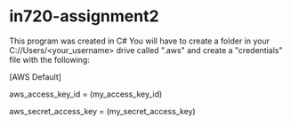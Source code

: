 # in720-assignment2
This program was created in C#
You will have to create a folder in your C://Users/<your_username> drive called ".aws" and create a "credentials" file with the following:

[AWS Default]

aws_access_key_id = (my_access_key_id)

aws_secret_access_key = (my_secret_access_key)

